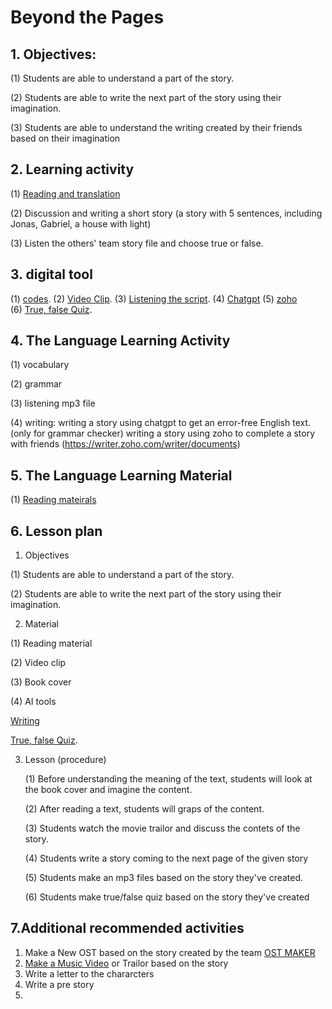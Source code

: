  # Beyond the Pages

## 1. Objectives: 
(1) Students are able to understand a part of the story.

(2) Students are able to write the next part of the story using their imagination.

(3) Students are able to understand the writing created by their friends based on their imagination

## 2. Learning activity

 (1) [Reading and translation](https://github.com/Englishson0909/Fall2024/blob/main/The%20Giver.md)
 
 (2) Discussion and writing a short story (a story with 5 sentences, including Jonas, Gabriel, a house with light)
 
 (3) Listen the others' team story file and choose true or false.   
 


## 3. digital tool
(1) [codes](https://colab.research.google.com/drive/1XG31ZP5ebvyipdfx2af79mudRgjhxjq2#scrollTo=Usdw224ulviw).
(2) [Video Clip](https://www.youtube.com/watch?v=uxFJvlWqphM).
(3) [Listening the script](content/output.mp3).
(4) [Chatgpt](https://openai.com/index/gpt-4/)
(5) [zoho](https://writer.zoho.com/writer/documents)  
(6) [True, false Quiz](https://opexams.com/ko/ai-quiz-generator/).


## 4. The Language Learning Activity

(1) vocabulary 

(2) grammar

(3) listening mp3 file 

(4) writing: writing a story using chatgpt to get an error-free English text. (only for grammar checker) 
            writing a story using zoho to complete a story with friends (https://writer.zoho.com/writer/documents)  
            

## 5. The Language Learning Material

 (1) [Reading mateirals](https://github.com/Englishson0909/Fall2024/blob/main/The%20Giver.md)


## 6. Lesson plan

1) Objectives

 (1) Students are able to understand a part of the story.
 
 (2) Students are able to write the next part of the story using their imagination.

2) Material 
 
 (1) Reading material
 
 (2) Video clip 
 
 (3) Book cover 
 
 (4) AI tools
 
  [Writing](https://writer.zoho.com/writer/documents)  
 
  [True, false Quiz](https://opexams.com/ko/ai-quiz-generator/).


3) Lesson (procedure)

   (1) Before understanding the meaning of the text, students will look at the book cover and imagine the content.

   (2) After reading a text, students will graps of the content.

   (3) Students watch the movie trailor and discuss the contets of the story.

   (4) Students write a story coming to the next page of the given story

   (5) Students make an mp3 files based on the story they've created.

   (6) Students make true/false quiz based on the story they've created

   

## 7.Additional recommended activities

1) Make a New OST based on the story created by the team [OST MAKER](https://makebestmusic.com/text-to-music)
2) [Make a Music Video](https://app.pictory.ai/storyboard/scripttovideo) or Trailor based on the story
3) Write a letter to the chararcters
4) Write a pre story
5) 
